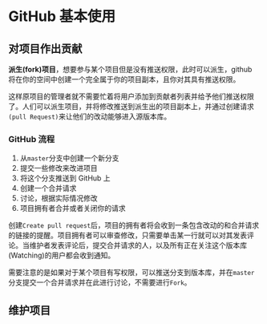 # GitHub 基本使用

## 对项目作出贡献

**派生(fork)项目**，想要参与某个项目但是没有推送权限，此时可以派生，github 将在你的空间中创建一个完全属于你的项目副本，且你对其具有推送权限。

这样原项目的管理者就不需要忙着将用户添加到贡献者列表并给予他们推送权限了。人们可以派生项目，并将修改推送到派生出的项目副本上，并通过创建请求`(pull Request)`来让他们的改动能够进入源版本库。

### GitHub 流程
1. 从`master`分支中创建一个新分支
2. 提交一些修改来改进项目
3. 将这个分支推送到 GitHub 上
4. 创建一个合并请求
5. 讨论，根据实际情况修改
6. 项目拥有者合并或者关闭你的请求

创建`Create pull request`后，项目的拥有者将会收到一条包含改动的和合并请求的链接的提醒。项目拥有者可以审查修改，只需要单击某一行就可以对其发表评论。当维护者发表评论后，提交合并请求的人，以及所有正在关注这个版本库(Watching)的用户都会收到通知。

需要注意的是如果对于某个项目有写权限，可以推送分支到版本库，并在`master`分支提交一个合并请求并在此进行讨论，不需要进行`Fork`。

## 维护项目

